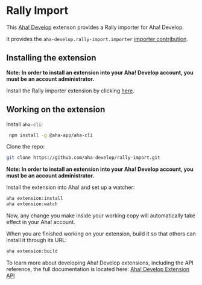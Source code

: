# Rally Import

This [Aha! Develop](https://www.aha.io/develop/overview) extenson provides a Rally importer for Aha! Develop.

It provides the `aha-develop.rally-import.importer` [importer contribution]().

## Installing the extension

**Note: In order to install an extension into your Aha! Develop account, you must be an account administrator.**

Install the Rally importer extension by clicking [here](https://secure.aha.io/settings/account/extensions/install?url=https%3A%2F%2Fsecure.aha.io%2Fextensions%2Faha-develop.rally-import.gz).

## Working on the extension

Install `aha-cli`:

```sh
 npm install -g @aha-app/aha-cli
```

Clone the repo:

```sh
git clone https://github.com/aha-develop/rally-import.git
```

**Note: In order to install an extension into your Aha! Develop account, you must be an account administrator.**

Install the extension into Aha! and set up a watcher:

```sh
aha extension:install
aha extension:watch
```

Now, any change you make inside your working copy will automatically take effect in your Aha! account.

When you are finished working on your extension, build it so that others can install it through its URL:

```sh
aha extension:build
```

To learn more about developing Aha! Develop extensions, including the API reference, the full documentation is located here: [Aha! Develop Extension API]()
